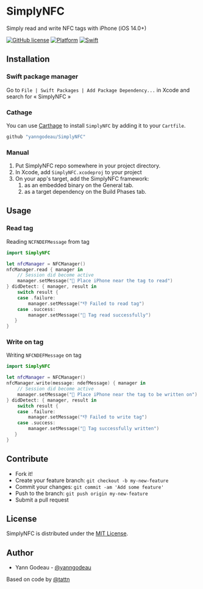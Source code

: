 # SimplyNFC

Simply read and write NFC tags with iPhone (iOS 14.0+)

[![GitHub license](https://img.shields.io/github/license/yanngodeau/SimplyNFC)](https://github.com/yanngodeau/SimplyNFC/blob/main/LICENSE)
[![Platform](https://img.shields.io/badge/plateform-iOS-yellow)](https://github.com/yanngodeau/SimplyNFC)
[![Swift](https://img.shields.io/badge/swift-5.1%2B-orange)](https://swift.org)


## Installation

### Swift package manager

Go to `File | Swift Packages | Add Package Dependency...` in Xcode and search for « SimplyNFC »

### Cathage

You can use [Carthage](https://github.com/Carthage/Carthage) to install `SimplyNFC` by adding it to your `Cartfile`.

```swift
github "yanngodeau/SimplyNFC"
```

### Manual

1. Put SimplyNFC repo somewhere in your project directory.
2. In Xcode, add `SimplyNFC.xcodeproj` to your project
3. On your app's target, add the SimplyNFC framework:
   1. as an embedded binary on the General tab.
   2. as a target dependency on the Build Phases tab.

## Usage

### Read tag

Reading `NCFNDEFMessage` from tag

```swift
import SimplyNFC

let nfcManager = NFCManager()
nfcManager.read { manager in
    // Session did become active
    manager.setMessage("👀 Place iPhone near the tag to read")
} didDetect: { manager, result in
    switch result {
    case .failure:
        manager.setMessage("👎 Failed to read tag")
    case .success:
        manager.setMessage("🙌 Tag read successfully")
   }
}
```

### Write on tag

Writing `NFCNDEFMessage` on tag

```swift
import SimplyNFC

let nfcManager = NFCManager()
nfcManager.write(message: ndefMessage) { manager in
    // Session did become active
    manager.setMessage("👀 Place iPhone near the tag to be written on")
} didDetect: { manager, result in
    switch result {
    case .failure:
        manager.setMessage("👎 Failed to write tag")
    case .success:
        manager.setMessage("🙌 Tag successfully written")
   }
}
```

## Contribute

- Fork it!
- Create your feature branch: `git checkout -b my-new-feature`
- Commit your changes: `git commit -am 'Add some feature'`
- Push to the branch: `git push origin my-new-feature`
- Submit a pull request

## License

SimplyNFC is distributed under the [MIT License](https://mit-license.org).

## Author

- Yann Godeau - [@yanngodeau](https://github.com/yanngodeau)

Based on code by [@tattn](https://github.com/tattn)

